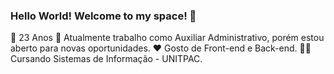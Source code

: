 ### Hello World! Welcome to my space! 👋

🎂 23 Anos
💼 Atualmente trabalho como Auxiliar Administrativo, porém estou aberto para novas oportunidades.
❤️ Gosto de Front-end e Back-end.
👨‍🎓 Cursando Sistemas de Informação - UNITPAC.
